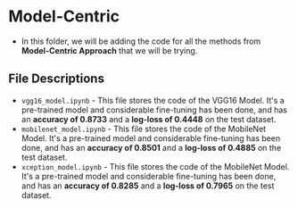 # Model-Centric
- In this folder, we will be adding the code for all the methods from **Model-Centric Approach** that we will be trying.

## File Descriptions
- `vgg16_model.ipynb` - This file stores the code of the VGG16 Model. It's a pre-trained model and considerable fine-tuning has been done, and has an **accuracy of 0.8733** and a **log-loss of 0.4448** on the test dataset.
- `mobilenet_model.ipynb` - This file stores the code of the MobileNet Model. It's a pre-trained model and considerable fine-tuning has been done, and has an **accuracy of 0.8501** and a **log-loss of 0.4885** on the test dataset.
- `xception_model.ipynb` - This file stores the code of the MobileNet Model. It's a pre-trained model and considerable fine-tuning has been done, and has an **accuracy of 0.8285** and a **log-loss of 0.7965** on the test dataset.
